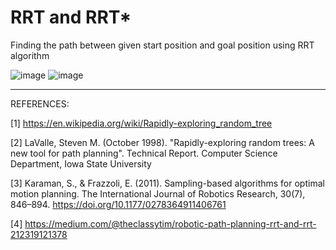 # RRT and RRT*

Finding the path between given start position and goal position using RRT algorithm

![image](https://user-images.githubusercontent.com/50490953/58739075-6dce7e00-83d6-11e9-8246-111cd3de2e77.png)
![image](https://user-images.githubusercontent.com/50490953/58738988-19c39980-83d6-11e9-8b88-7b611e240287.png)

------------------------------------------------------------------------------------------------------------------------

REFERENCES:

[1] https://en.wikipedia.org/wiki/Rapidly-exploring_random_tree

[2]  LaValle, Steven M. (October 1998). "Rapidly-exploring random trees: A new tool for path planning". Technical Report. Computer Science Department, Iowa State University

[3]   Karaman, S., & Frazzoli, E. (2011). Sampling-based algorithms for optimal motion planning. The International Journal of Robotics Research, 30(7), 846–894. https://doi.org/10.1177/0278364911406761

[4] https://medium.com/@theclassytim/robotic-path-planning-rrt-and-rrt-212319121378
